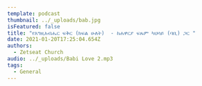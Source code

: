 ```yaml
---
template: podcast
thumbnail: ../_uploads/bab.jpg
isFeatured: false
title: "የእግዚአብሔር ፍቅር (ክፍል ሁለት)  - ከሐዋርያ ፍጹም ካህሳይ (ባቢ) ጋር "
date: 2021-01-20T17:25:04.654Z
authors:
  - Zetseat Church
audio: ../_uploads/Babi Love 2.mp3
tags:
  - General
---
```

